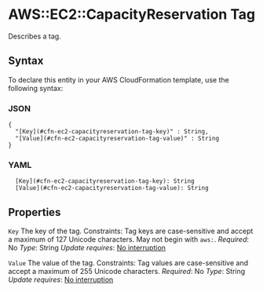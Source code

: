 # AWS::EC2::CapacityReservation Tag<a name="aws-properties-ec2-capacityreservation-tag"></a>

Describes a tag\.

## Syntax<a name="aws-properties-ec2-capacityreservation-tag-syntax"></a>

To declare this entity in your AWS CloudFormation template, use the following syntax:

### JSON<a name="aws-properties-ec2-capacityreservation-tag-syntax.json"></a>

```
{
  "[Key](#cfn-ec2-capacityreservation-tag-key)" : String,
  "[Value](#cfn-ec2-capacityreservation-tag-value)" : String
}
```

### YAML<a name="aws-properties-ec2-capacityreservation-tag-syntax.yaml"></a>

```
  [Key](#cfn-ec2-capacityreservation-tag-key): String
  [Value](#cfn-ec2-capacityreservation-tag-value): String
```

## Properties<a name="aws-properties-ec2-capacityreservation-tag-properties"></a>

`Key`  <a name="cfn-ec2-capacityreservation-tag-key"></a>
The key of the tag\.
Constraints: Tag keys are case\-sensitive and accept a maximum of 127 Unicode characters\. May not begin with `aws:`\.
*Required*: No
*Type*: String
*Update requires*: [No interruption](https://docs.aws.amazon.com/AWSCloudFormation/latest/UserGuide/using-cfn-updating-stacks-update-behaviors.html#update-no-interrupt)

`Value`  <a name="cfn-ec2-capacityreservation-tag-value"></a>
The value of the tag\.
Constraints: Tag values are case\-sensitive and accept a maximum of 255 Unicode characters\.
*Required*: No
*Type*: String
*Update requires*: [No interruption](https://docs.aws.amazon.com/AWSCloudFormation/latest/UserGuide/using-cfn-updating-stacks-update-behaviors.html#update-no-interrupt)

